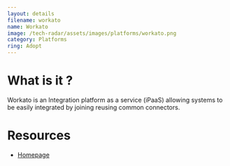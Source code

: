 ```yaml
---
layout: details
filename: workato
name: Workato
image: /tech-radar/assets/images/platforms/workato.png 
category: Platforms
ring: Adopt
---
```


# What is it ?
Workato is an Integration platform as a service (iPaaS) allowing systems to be easily integrated by joining reusing common connectors.

# Resources
- [Homepage](https://www.workato.com/)
